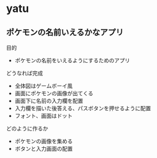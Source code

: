 # yatu
## ポケモンの名前いえるかなアプリ
目的
- ポケモンの名前をいえるようにするためのアプリ

どうなれば完成
- 全体図はゲームボーイ風
- 画面にポケモンの画像が出てくる
- 画面下に名前の入力欄を配置
- 入力欄を描いた後答える、パスボタンを押せるように配置
- フォント、画面はドット

どのように作るか
- ポケモンの画像を集める
- ボタンと入力画面の配置
